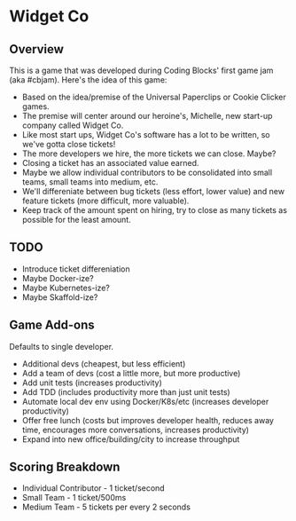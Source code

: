 # Widget Co
## Overview
This is a game that was developed during Coding Blocks' first game jam (aka #cbjam). Here's the idea of this game:

* Based on the idea/premise of the Universal Paperclips or Cookie Clicker games.
* The premise will center around our heroine's, Michelle, new start-up company called Widget Co.
* Like most start ups, Widget Co's software has a lot to be written, so we've gotta close tickets!
* The more developers we hire, the more tickets we can close. Maybe?
* Closing a ticket has an associated value earned.
* Maybe we allow individual contributors to be consolidated into small teams, small teams into medium, etc.
* We'll differeniate between bug tickets (less effort, lower value) and new feature tickets (more difficult, more valuable).
* Keep track of the amount spent on hiring, try to close as many tickets as possible for the least amount.

## TODO
* Introduce ticket differeniation
* Maybe Docker-ize?
* Maybe Kubernetes-ize?
* Maybe Skaffold-ize?

## Game Add-ons
Defaults to single developer.
* Additional devs (cheapest, but less efficient)
* Add a team of devs (cost a little more, but more productive)
* Add unit tests (increases productivity)
* Add TDD (includes productivity more than just unit tests)
* Automate local dev env using Docker/K8s/etc (increases developer productivity)
* Offer free lunch (costs but improves developer health, reduces away time, encourages more conversations, increases productivity)
* Expand into new office/building/city to increase throughput

## Scoring Breakdown
* Individual Contributor - 1 ticket/second
* Small Team - 1 ticket/500ms
* Medium Team - 5 tickets per every 2 seconds